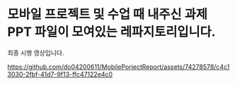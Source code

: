 <H1>모바일 프로젝트 및 수업 때 내주신 과제 PPT 파일이 모여있는 레파지토리입니다.</H1>

최종 시행 영상입니다.

https://github.com/do04200611/MobilePorjectReport/assets/74278578/c4c13030-2fbf-41d7-9f13-ffc47122e4c0

